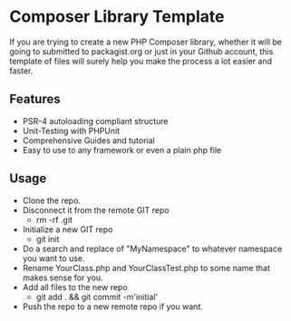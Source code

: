 Composer Library Template
=========================

If you are trying to create a new PHP Composer library, whether it will be going to submitted to packagist.org or just in your Github account, this template of files will surely help you make the process a lot easier and faster.

Features
--------

* PSR-4 autoloading compliant structure
* Unit-Testing with PHPUnit
* Comprehensive Guides and tutorial
* Easy to use to any framework or even a plain php file

Usage
-----

* Clone the repo.
* Disconnect it from the remote GIT repo
    - rm -rf .git
* Initialize a new GIT repo
    - git init
* Do a search and replace of "MyNamespace" to whatever namespace you want to use.
* Rename YourClass.php and YourClassTest.php to some name that makes sense for you.
* Add all files to the new repo
    - git add . && git commit -m'initial'
* Push the repo to a new remote repo if you want.
